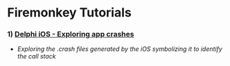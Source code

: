 # Firemonkey Tutorials

### 1) [Delphi iOS - Exploring app crashes]
- *Exploring the .crash files generated by the iOS symbolizing it to identify the call stack*


   [Delphi iOS - Exploring app crashes]: <https://github.com/viniciusfbb/fmx_tutorials/tree/master/delphi_ios_exploring_app_crashes.md>
